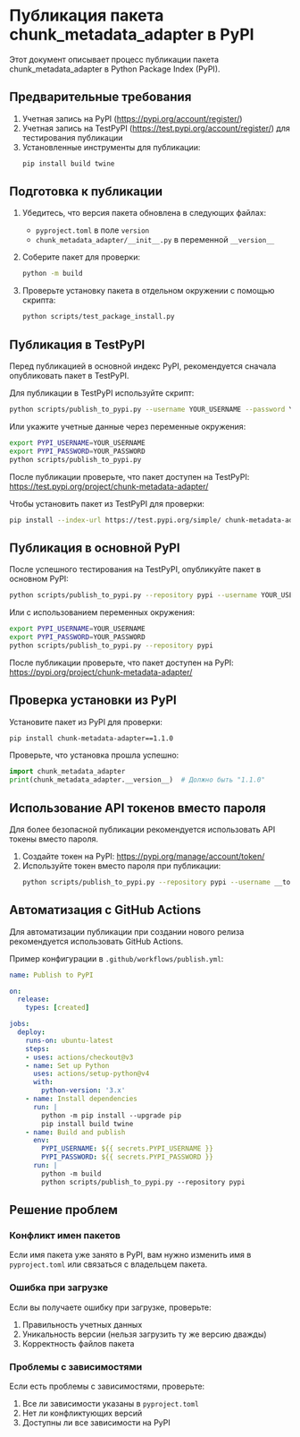 # Публикация пакета chunk_metadata_adapter в PyPI

Этот документ описывает процесс публикации пакета chunk_metadata_adapter в Python Package Index (PyPI).

## Предварительные требования

1. Учетная запись на PyPI (https://pypi.org/account/register/)
2. Учетная запись на TestPyPI (https://test.pypi.org/account/register/) для тестирования публикации
3. Установленные инструменты для публикации:
   ```bash
   pip install build twine
   ```

## Подготовка к публикации

1. Убедитесь, что версия пакета обновлена в следующих файлах:
   - `pyproject.toml` в поле `version`
   - `chunk_metadata_adapter/__init__.py` в переменной `__version__`

2. Соберите пакет для проверки:
   ```bash
   python -m build
   ```

3. Проверьте установку пакета в отдельном окружении с помощью скрипта:
   ```bash
   python scripts/test_package_install.py
   ```

## Публикация в TestPyPI

Перед публикацией в основной индекс PyPI, рекомендуется сначала опубликовать пакет в TestPyPI.

Для публикации в TestPyPI используйте скрипт:

```bash
python scripts/publish_to_pypi.py --username YOUR_USERNAME --password YOUR_PASSWORD
```

Или укажите учетные данные через переменные окружения:

```bash
export PYPI_USERNAME=YOUR_USERNAME
export PYPI_PASSWORD=YOUR_PASSWORD
python scripts/publish_to_pypi.py
```

После публикации проверьте, что пакет доступен на TestPyPI: https://test.pypi.org/project/chunk-metadata-adapter/

Чтобы установить пакет из TestPyPI для проверки:

```bash
pip install --index-url https://test.pypi.org/simple/ chunk-metadata-adapter
```

## Публикация в основной PyPI

После успешного тестирования на TestPyPI, опубликуйте пакет в основном PyPI:

```bash
python scripts/publish_to_pypi.py --repository pypi --username YOUR_USERNAME --password YOUR_PASSWORD
```

Или с использованием переменных окружения:

```bash
export PYPI_USERNAME=YOUR_USERNAME
export PYPI_PASSWORD=YOUR_PASSWORD
python scripts/publish_to_pypi.py --repository pypi
```

После публикации проверьте, что пакет доступен на PyPI: https://pypi.org/project/chunk-metadata-adapter/

## Проверка установки из PyPI

Установите пакет из PyPI для проверки:

```bash
pip install chunk-metadata-adapter==1.1.0
```

Проверьте, что установка прошла успешно:

```python
import chunk_metadata_adapter
print(chunk_metadata_adapter.__version__)  # Должно быть "1.1.0"
```

## Использование API токенов вместо пароля

Для более безопасной публикации рекомендуется использовать API токены вместо пароля.

1. Создайте токен на PyPI: https://pypi.org/manage/account/token/
2. Используйте токен вместо пароля при публикации:
   ```bash
   python scripts/publish_to_pypi.py --repository pypi --username __token__ --password pypi-YOUR_TOKEN
   ```

## Автоматизация с GitHub Actions

Для автоматизации публикации при создании нового релиза рекомендуется использовать GitHub Actions.

Пример конфигурации в `.github/workflows/publish.yml`:

```yaml
name: Publish to PyPI

on:
  release:
    types: [created]

jobs:
  deploy:
    runs-on: ubuntu-latest
    steps:
    - uses: actions/checkout@v3
    - name: Set up Python
      uses: actions/setup-python@v4
      with:
        python-version: '3.x'
    - name: Install dependencies
      run: |
        python -m pip install --upgrade pip
        pip install build twine
    - name: Build and publish
      env:
        PYPI_USERNAME: ${{ secrets.PYPI_USERNAME }}
        PYPI_PASSWORD: ${{ secrets.PYPI_PASSWORD }}
      run: |
        python -m build
        python scripts/publish_to_pypi.py --repository pypi
```

## Решение проблем

### Конфликт имен пакетов

Если имя пакета уже занято в PyPI, вам нужно изменить имя в `pyproject.toml` или связаться с владельцем пакета.

### Ошибка при загрузке

Если вы получаете ошибку при загрузке, проверьте:
1. Правильность учетных данных
2. Уникальность версии (нельзя загрузить ту же версию дважды)
3. Корректность файлов пакета

### Проблемы с зависимостями

Если есть проблемы с зависимостями, проверьте:
1. Все ли зависимости указаны в `pyproject.toml`
2. Нет ли конфликтующих версий
3. Доступны ли все зависимости на PyPI 